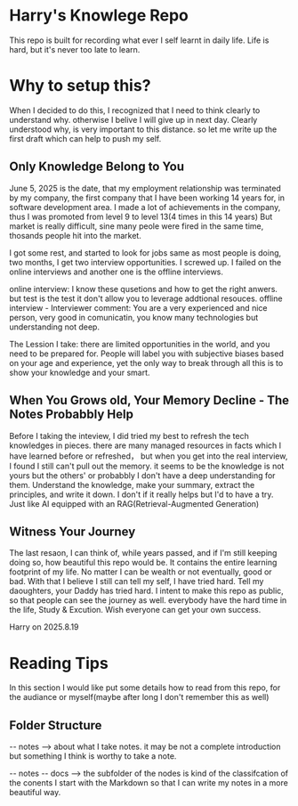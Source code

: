 # Harry's Knowlege Repo
This repo is built for recording what ever I self learnt in daily life.  Life is hard, but it's never too late to learn.

# Why to setup this?
When I decided to do this, I recognized that I need to think clearly to understand why. otherwise I belive I will give up in next day. Clearly understood why, is very important to this distance. so let me write up the first draft which can help to push my self.

## Only Knowledge Belong to You
June 5, 2025 is the date, that my employment relationship was terminated by my company, the first company that I have been working 14 years for, in software development area. I made a lot of achievements in the company, thus I was promoted from level 9 to level 13(4 times in this 14 years) But market is really difficult, sine many peole were fired in the same time, thosands people hit into the market. 

I got some rest, and started to look for jobs same as most people is doing, two months, I get two interview opportunities. I screwed up. I failed on the online interviews and another one is the offline interviews. 

online interview: I know these qusetions and how to get the right anwers. but test is the test it don't allow you to leverage addtional resouces. 
offline interview - Interviewer comment: You are a very experienced and nice person, very good in comunicatin, you know many technologies but understanding not deep. 

The Lession I take: there are limited opportunities in the world, and you need to be prepared for. People will label you with subjective biases based on your age and experience, yet the only way to break through all this is to show your knowledge and your smart.

## When You Grows old, Your Memory Decline - The Notes Probabbly Help
Before I taking the inteview, I did tried my best to refresh the tech knowledges in pieces. there are many managed resources in facts which I have learned before or refreshed， but when you get into the real interview, I found I still can't pull out the memory. it seems to be the knowledge is not yours but the others' or probabbly I don't have a deep understanding for them. Understand the knowledge, make your summary, extract the principles, and write it down. I don't if it really helps but I'd to have a try. Just like AI equipped with an RAG(Retrieval-Augmented Generation)

## Witness Your Journey
The last resaon, I can think of, while years passed, and if I'm still keeping doing so, how beautiful this repo would be. It contains the entire learning footprint of my life. No matter I can be wealth or not eventually, good or bad. With that I believe I still can tell my self, I have tried hard. Tell my daoughters, your Daddy has tried hard. 
I intent to make this repo as public, so that people can see the journey as well. everybody have the hard time in the life, Study & Excution. Wish everyone can get your own success.

Harry on 2025.8.19

# Reading Tips
In this section I would like put some details how to read from this repo, for the audiance or myself(maybe after long I don't remember this as well)

## Folder Structure
-- notes    --> about what I take notes. it may be not a complete introduction but something I think is worthy to take a note. 

-- notes -- docs    --> the subfolder of the nodes is kind of the classifcation of the conents I start with the Markdown so that I can write my notes in a more beautiful way. 

